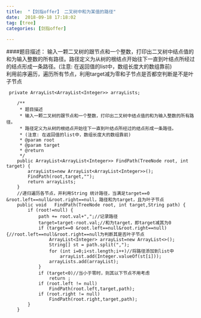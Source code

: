 ```yaml
---
title: 	"【剑指offer】 二叉树中和为某值的路径"   
date:  2018-09-18 17:18:02
tag: [tree]     
categories: [剑指offer]  
        
---
```


####题目描述：
输入一颗二叉树的跟节点和一个整数，打印出二叉树中结点值的和为输入整数的所有路径。路径定义为从树的根结点开始往下一直到叶结点所经过的结点形成一条路径。(注意: 在返回值的list中，数组长度大的数组靠前)   
利用前序遍历，遍历所有节点，利用target减为零和子节点是否都空判断是不是叶子节点

	 private ArrayList<ArrayList<Integer>> arrayLists;
	
	    /**
	     * 题目描述
	     * 输入一颗二叉树的跟节点和一个整数，打印出二叉树中结点值的和为输入整数的所有路径。
	     * 路径定义为从树的根结点开始往下一直到叶结点所经过的结点形成一条路径。
	     * (注意: 在返回值的list中，数组长度大的数组靠前)
	     * @param root
	     * @param target
	     * @return
	     */
	    public ArrayList<ArrayList<Integer>> FindPath(TreeNode root, int target) {
	        arrayLists=new ArrayList<ArrayList<Integer>>();
	        FindPath(root,target,"");
	        return arrayLists;
	    }
	    //递归遍历各节点，并利用String 统计路径，当满足target==0 &root.left==null&root.right==null，路径和为target，且为叶子节点
	    public void   FindPath(TreeNode root, int target,String path) {
	        if (root!=null) {
	            path += root.val+",";//记录路径
	            target=target-root.val;//和为target，即target减其为0
	            if (target==0 &root.left==null&root.right==null){//root.left==null&root.right==null为判断其是否叶子节点
	                ArrayList<Integer> arrayList=new ArrayList<>();
	                String[] st = path.split(",");
	                for (int i=0;i<st.length;i++)//将路径添加到list中
	                    arrayList.add(Integer.valueOf(st[i]));
	                arrayLists.add(arrayList);
	            }
	            if (target<0)//当小于零时，则其以下节点不用考虑
	                return ;
	            if (root.left != null)
	                FindPath(root.left,target,path);
	            if (root.right != null)
	                FindPath(root.right,target,path);
	        }
	    }
	
	
